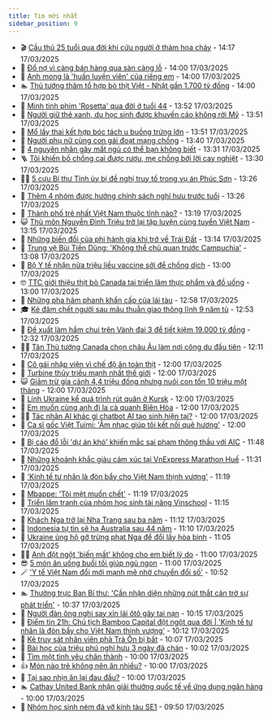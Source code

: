 ```yaml
---
title: Tim mới nhất
sidebar_position: 9
---
```


<!-- vnexpress-tin-moi-nhat:START -->
- 🎬 [Cầu thủ 25 tuổi qua đời khi cứu người ở thảm họa cháy](https://vnexpress.net/cau-thu-25-tuoi-qua-doi-khi-cuu-nguoi-o-tham-hoa-chay-4862493.html) - 14:17 17/03/2025
- 🐎 [Đổ nợ vì càng bán hàng qua sàn càng lỗ](https://vnexpress.net/do-no-vi-cang-ban-hang-qua-san-cang-lo-4862407.html) - 14:00 17/03/2025
- 🦍 [Anh mong là &#39;huấn luyện viên&#39; của riêng em](https://vnexpress.net/anh-mong-la-huan-luyen-vien-cua-rieng-em-4862027.html) - 14:00 17/03/2025
- 🏊 [Thủ tướng thăm tổ hợp bò thịt Việt - Nhật gần 1.700 tỷ đồng](https://vnexpress.net/thu-tuong-tham-to-hop-bo-thit-viet-nhat-gan-1-700-ty-dong-4862487.html) - 14:00 17/03/2025
- 🎊 [Minh tinh phim &#39;Rosetta&#39; qua đời ở tuổi 44](https://vnexpress.net/minh-tinh-phim-rosetta-qua-doi-o-tuoi-44-4862483.html) - 13:52 17/03/2025
- 🎃 [Người giữ thẻ xanh, du học sinh được khuyến cáo không rời Mỹ](https://vnexpress.net/nguoi-giu-the-xanh-du-hoc-sinh-duoc-khuyen-cao-khong-roi-my-4862482.html) - 13:51 17/03/2025
- 🧰 [Mổ lấy thai kết hợp bóc tách u buồng trứng lớn](https://vnexpress.net/mo-lay-thai-ket-hop-boc-tach-u-buong-trung-lon-4862474.html) - 13:51 17/03/2025
- 🔭 [Người phụ nữ cùng con gái đoạt mạng chồng](https://vnexpress.net/nguoi-phu-nu-cung-con-gai-giet-chong-4862461.html) - 13:40 17/03/2025
- 🫶 [4 nguyên nhân gây mất ngủ có thể bạn không biết](https://vnexpress.net/4-nguyen-nhan-gay-mat-ngu-co-the-ban-khong-biet-4851538.html) - 13:31 17/03/2025
- 🪜 [Tôi khiến bố chồng cai được rượu, mẹ chồng bới lời cay nghiệt](https://vnexpress.net/toi-khien-bo-chong-cai-duoc-ruou-me-chong-boi-loi-cay-nghiet-4862385.html) - 13:30 17/03/2025
- 👨‍🏫 [5 cựu Bí thư Tỉnh ủy bị đề nghị truy tố trong vụ án Phúc Sơn](https://vnexpress.net/5-cuu-bi-thu-tinh-uy-bi-de-nghi-truy-to-trong-vu-an-phuc-son-4862323.html) - 13:26 17/03/2025
- 🎊 [Thêm 4 nhóm được hưởng chính sách nghỉ hưu trước tuổi](https://vnexpress.net/them-4-nhom-duoc-huong-chinh-sach-nghi-huu-truoc-tuoi-4862480.html) - 13:26 17/03/2025
- 🎊 [Thành phố trẻ nhất Việt Nam thuộc tỉnh nào?](https://vnexpress.net/thanh-pho-tre-nhat-viet-nam-thuoc-tinh-nao-4862460.html) - 13:19 17/03/2025
- 😺 [Thủ môn Nguyễn Đình Triệu trở lại tập luyện cùng tuyển Việt Nam](https://vnexpress.net/thu-mon-nguyen-dinh-trieu-tro-lai-tap-luyen-cung-tuyen-viet-nam-4862471.html) - 13:15 17/03/2025
- 🐘 [Những biến đổi của phi hành gia khi trở về Trái Đất](https://vnexpress.net/nhung-bien-doi-cua-phi-hanh-gia-khi-tro-ve-trai-dat-4862103.html) - 13:14 17/03/2025
- 🌁 [Trung vệ Bùi Tiến Dũng: &#39;Không thể chủ quan trước Campuchia&#39;](https://vnexpress.net/trung-ve-bui-tien-dung-khong-the-chu-quan-truoc-campuchia-4862464.html) - 13:08 17/03/2025
- 🐲 [Bộ Y tế nhận nửa triệu liều vaccine sởi để chống dịch](https://vnexpress.net/bo-y-te-nhan-nua-trieu-lieu-vaccine-soi-de-chong-dich-4862451.html) - 13:00 17/03/2025
- 🤓 [TTC giới thiệu thịt bò Canada tại triển lãm thực phẩm và đồ uống](https://vnexpress.net/ttc-gioi-thieu-thit-bo-canada-tai-trien-lam-thuc-pham-va-do-uong-4861215.html) - 13:00 17/03/2025
- 💪 [Những pha hãm phanh khẩn cấp của lái tàu](https://vnexpress.net/nhung-pha-ham-phanh-khan-cap-cua-lai-tau-4862321.html) - 12:58 17/03/2025
- 🎓 [Kẻ đâm chết người sau mâu thuẫn giao thông lĩnh 9 năm tù](https://vnexpress.net/ke-dam-chet-nguoi-sau-mau-thuan-giao-thong-linh-9-nam-tu-4862473.html) - 12:53 17/03/2025
- 🫣 [Đề xuất làm hầm chui trên Vành đai 3 để tiết kiệm 19.000 tỷ đồng](https://vnexpress.net/de-xuat-lam-ham-chui-tren-vanh-dai-3-de-tiet-kiem-19-000-ty-dong-4862467.html) - 12:32 17/03/2025
- 🧑‍💻 [Tân Thủ tướng Canada chọn châu Âu làm nơi công du đầu tiên](https://vnexpress.net/tan-thu-tuong-canada-chon-chau-au-lam-noi-cong-du-dau-tien-4862459.html) - 12:11 17/03/2025
- 🐲 [Cô gái nhập viện vì chế độ ăn toàn thịt](https://vnexpress.net/co-gai-nhap-vien-vi-che-do-an-toan-thit-4862438.html) - 12:00 17/03/2025
- 🌝 [Turbine thủy triều mạnh nhất thế giới](https://vnexpress.net/turbine-thuy-trieu-manh-nhat-the-gioi-4862406.html) - 12:00 17/03/2025
- 😺 [Giảm trừ gia cảnh 4,4 triệu đồng nhưng nuôi con tốn 10 triệu một tháng](https://vnexpress.net/giam-tru-gia-canh-4-4-trieu-dong-nhung-nuoi-con-ton-10-trieu-mot-thang-4862334.html) - 12:00 17/03/2025
- 🐎 [Lính Ukraine kể quá trình rút quân ở Kursk](https://vnexpress.net/linh-ukraine-ke-qua-trinh-rut-quan-o-kursk-4862169.html) - 12:00 17/03/2025
- 🎡 [Em muốn cùng anh đi la cà quanh Biên Hòa](https://vnexpress.net/em-muon-cung-anh-di-la-ca-quanh-bien-hoa-4862028.html) - 12:00 17/03/2025
- 👨‍🏫 [Tác nhân AI khác gì chatbot AI tạo sinh hiện tại?](https://vnexpress.net/tac-nhan-ai-khac-gi-chatbot-ai-tao-sinh-hien-tai-4861824.html) - 12:00 17/03/2025
- 🦆 [Ca sĩ gốc Việt Tuimi: &#39;Âm nhạc giúp tôi kết nối quê hương&#39;](https://vnexpress.net/ca-si-goc-viet-tuimi-am-nhac-giup-toi-ket-noi-que-huong-4858098.html) - 12:00 17/03/2025
- 🚦 [Bị cáo đổ lỗi &#39;dự án khó&#39; khiến mắc sai phạm thông thầu với AIC](https://vnexpress.net/bi-cao-do-loi-du-an-kho-khien-mac-sai-pham-thong-thau-voi-aic-4862358.html) - 11:48 17/03/2025
- 💫 [Những khoảnh khắc giàu cảm xúc tại VnExpress Marathon Huế](https://vnexpress.net/nhung-khoanh-khac-giau-cam-xuc-tai-vnexpress-marathon-hue-4862175.html) - 11:31 17/03/2025
- 🎉 [&#39;Kinh tế tư nhân là đòn bẩy cho Việt Nam thịnh vượng&#39;](https://vnexpress.net/kinh-te-tu-nhan-la-don-bay-cho-viet-nam-thinh-vuong-4862430.html) - 11:19 17/03/2025
- 🌋 [Mbappe: &#39;Tôi mệt muốn chết&#39;](https://vnexpress.net/mbappe-toi-met-muon-chet-4862428.html) - 11:19 17/03/2025
- 🤖 [Triển lãm tranh của nhóm học sinh tài năng Vinschool](https://vnexpress.net/trien-lam-tranh-cua-nhom-hoc-sinh-tai-nang-vinschool-4862446.html) - 11:15 17/03/2025
- 🦏 [Khách Nga trở lại Nha Trang sau ba năm](https://vnexpress.net/khach-nga-tro-lai-nha-trang-sau-ba-nam-4862437.html) - 11:12 17/03/2025
- 🦩 [Indonesia tự tin sẽ hạ Australia sau 44 năm](https://vnexpress.net/indonesia-tu-tin-se-ha-australia-sau-44-nam-4862448.html) - 11:10 17/03/2025
- 👺 [Ukraine ủng hộ gỡ trừng phạt Nga để đổi lấy hòa bình](https://vnexpress.net/ukraine-ung-ho-go-trung-phat-nga-de-doi-lay-hoa-binh-4862364.html) - 11:05 17/03/2025
- 🧑‍🏫 [Anh đột ngột &#39;biến mất&#39; không cho em biết lý do](https://vnexpress.net/anh-dot-ngot-bien-mat-khong-cho-em-biet-ly-do-4862208.html) - 11:00 17/03/2025
- 😎 [5 món ăn uống buổi tối giúp ngủ ngon](https://vnexpress.net/5-mon-an-uong-buoi-toi-giup-ngu-ngon-4862326.html) - 11:00 17/03/2025
- 🪄 [&#39;Y tế Việt Nam đổi mới mạnh mẽ nhờ chuyển đổi số&#39;](https://vnexpress.net/y-te-viet-nam-doi-moi-manh-me-nho-chuyen-doi-so-4862363.html) - 10:52 17/03/2025
- 🏊 [Thường trực Ban Bí thư: &#39;Cần nhận diện những nút thắt cản trở sự phát triển&#39;](https://vnexpress.net/thuong-truc-ban-bi-thu-can-nhan-dien-nhung-nut-that-can-tro-su-phat-trien-4862342.html) - 10:37 17/03/2025
- 💃 [Người đàn ông nghi say xỉn lái ôtô gây tai nạn](https://vnexpress.net/nguoi-dan-ong-nghi-say-xin-lai-oto-gay-tai-nan-4862416.html) - 10:15 17/03/2025
- 🦆 [Điểm tin 21h: Chủ tịch Bamboo Capital đột ngột qua đời | &#39;Kinh tế tư nhân là đòn bẩy cho Việt Nam thịnh vượng&#39;](https://vnexpress.net/diem-tin-21h-chu-tich-bamboo-capital-dot-ngot-qua-doi-kinh-te-tu-nhan-la-don-bay-cho-viet-nam-thinh-vuong-4862427.html) - 10:12 17/03/2025
- 🎊 [Kẻ truy sát nhân viên phà Trà Ôn bị bắt](https://vnexpress.net/ke-truy-sat-nhan-vien-pha-tra-on-bi-bat-4862418.html) - 10:07 17/03/2025
- 👺 [Bài học của triệu phú nghỉ hưu 3 ngày đã chán](https://vnexpress.net/bai-hoc-cua-trieu-phu-nghi-huu-3-ngay-da-chan-4862394.html) - 10:02 17/03/2025
- 🎡 [Tìm một tình yêu chân thành](https://vnexpress.net/tim-mot-tinh-yeu-chan-thanh-4862030.html) - 10:00 17/03/2025
- 👍 [Món nào trẻ không nên ăn nhiều?](https://vnexpress.net/mon-nao-tre-khong-nen-an-nhieu-4862335.html) - 10:00 17/03/2025
- 🐎 [Tại sao nhịn ăn lại đau đầu?](https://vnexpress.net/tai-sao-nhin-an-lai-dau-dau-4862268.html) - 10:00 17/03/2025
- 🏊 [Cathay United Bank nhận giải thưởng quốc tế về ứng dụng ngân hàng](https://vnexpress.net/cathay-united-bank-nhan-giai-thuong-quoc-te-ve-ung-dung-ngan-hang-4821824.html) - 10:00 17/03/2025
- 🦩 [Nhóm học sinh ném đá vỡ kính tàu SE1](https://vnexpress.net/nhom-hoc-sinh-nem-da-vo-kinh-tau-se1-4862409.html) - 09:50 17/03/2025<!-- vnexpress-tin-moi-nhat:END -->
